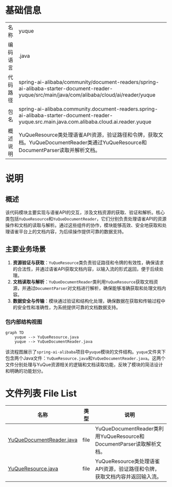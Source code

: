 # 基础信息

|      |      |
|------|------|
| 名称 | yuque |
| 编码语言 | .java |
| 代码路径 | spring-ai-alibaba/community/document-readers/spring-ai-alibaba-starter-document-reader-yuque/src/main/java/com/alibaba/cloud/ai/reader/yuque |
| 包名 | spring-ai-alibaba.community.document-readers.spring-ai-alibaba-starter-document-reader-yuque.src.main.java.com.alibaba.cloud.ai.reader.yuque |
| 概述说明 | YuQueResource类处理语雀API资源，验证路径和令牌，获取文档。YuQueDocumentReader类通过YuQueResource和DocumentParser读取并解析文档。 |

# 说明

## 概述
该代码模块主要实现与语雀API的交互，涉及文档资源的获取、验证和解析。核心类包括`YuQueResource`和`YuQueDocumentReader`，它们分别负责处理语雀API的资源操作和文档的读取与解析。通过这些组件的协作，模块能够高效、安全地获取和处理语雀平台上的文档内容，为后续操作提供可靠的数据支持。

## 主要业务场景
1. **资源验证与获取**：`YuQueResource`类负责验证路径和令牌的有效性，确保请求的合法性，并通过语雀API获取文档内容，以输入流的形式返回，便于后续处理。
2. **文档读取与解析**：`YuQueDocumentReader`类利用`YuQueResource`获取文档资源，并通过`DocumentParser`对文档进行解析，确保能够准确获取和处理文档内容。
3. **数据安全与传输**：模块通过验证和结构化处理，确保数据在获取和传输过程中的安全性和准确性，为系统提供可靠的文档数据支持。


### 包内部结构视图

```mermaid
graph TD
    yuque --> YuQueResource.java
    yuque --> YuQueDocumentReader.java
```

该流程图展示了`spring-ai-alibaba`项目中`yuque`模块的文件结构。`yuque`文件夹下包含两个Java文件：`YuQueResource.java`和`YuQueDocumentReader.java`。这两个文件分别处理与YuQue资源相关的逻辑和文档读取功能，反映了模块的简洁设计和明确的功能划分。

# 文件列表 File List

| 名称   | 类型  | 说明 |
|-------|------|-------------|
| [YuQueDocumentReader.java](YuQueDocumentReader.md) | file | YuQueDocumentReader类利用YuQueResource和DocumentParser读取解析文档。 |
| [YuQueResource.java](YuQueResource.md) | file | YuQueResource类处理语雀API资源，验证路径和令牌，获取文档内容并返回输入流。 |


